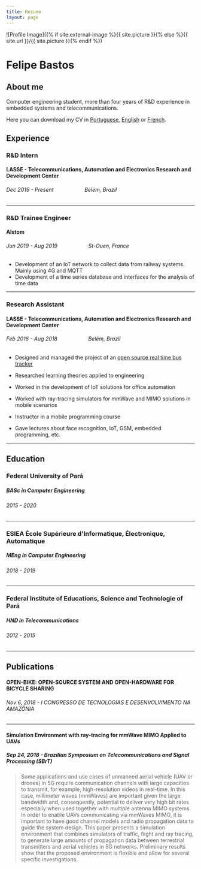 ```yaml
---
title: Resume
layout: page
---
```


![Profile Image]({% if site.external-image %}{{ site.picture }}{% else %}{{ site.url }}/{{ site.picture }}{% endif %})


# Felipe Bastos

## About me

Computer engineering student, more than four years of R&D experience in embedded systems and telecommunications.

Here you can download my CV in [Portuguese](https://google.com/), [English](https://google.com/) or [French](https://google.com/).


## Experience

### R&D Intern
#### LASSE - Telecommunications, Automation and Electronics Research and Development Center
###### Dec 2019 - Present &nbsp; &nbsp; &nbsp; &nbsp; &nbsp; &nbsp; &nbsp; &nbsp; &nbsp; &nbsp; Belém, Brazil

---

### R&D Trainee Engineer
#### Alstom
###### Jun 2019 - Aug 2019 &nbsp; &nbsp; &nbsp; &nbsp; &nbsp; &nbsp; &nbsp; &nbsp; &nbsp; &nbsp; St-Ouen, France

+ Development of an IoT network to collect data from railway systems. Mainly using 4G and MQTT
+ Development of a time series database and interfaces for the analysis of time data

---

### Research Assistant
#### LASSE - Telecommunications, Automation and Electronics Research and Development Center
###### Feb 2016 - Aug 2018 &nbsp; &nbsp; &nbsp; &nbsp; &nbsp; &nbsp; &nbsp; &nbsp; &nbsp; &nbsp; Belém, Brazil

+ Designed and managed the project of an [open source real time bus tracker](https://github.com/lasseufpa/circular/)

+ Researched learning theories applied to engineering

+ Worked in the development of IoT solutions for office automation

+ Worked with ray-tracing simulators for mmWave and MIMO solutions in mobile scenarios

+ Instructor in a mobile programming course

+ Gave lectures about face recognition, IoT, GSM, embedded programming, etc.

---

## Education

### Federal University of Pará
#####  BASc in Computer Engineering
###### 2015 - 2020

---

### ESIEA École Supérieure d'Informatique, Électronique, Automatique
##### MEng in Computer Engineering
###### 2018 - 2019

---

### Federal Institute of Educations, Science and Technologie of Pará
##### HND in Telecommunications 
###### 2012 - 2015

---

## Publications

#### OPEN-BIKE: OPEN-SOURCE SYSTEM AND OPEN-HARDWARE FOR BICYCLE SHARING 
######  Nov 6, 2018 - I CONGRESSO DE TECNOLOGIAS E DESENVOLVIMENTO NA AMAZÔNIA 

---

#### Simulation Environment with ray-tracing for mmWave MIMO Applied to UAVs
##### Sep 24, 2018 - Brazilian Symposium on Telecommunications and Signal Processing (SBrT)

> Some applications and use cases of unmanned aerial vehicle (UAV or drones) in 5G require communication
channels with large capacities to transmit, for example, high-resolution videos in real-time.
In this case, millimeter waves (mmWaves) are important given the large bandwidth and, consequently, potential to deliver very high bit rates especially when used together with multiple antenna MIMO systems. In order to enable UAVs communicating via mmWaves MIMO, it is important to have good
channel models and radio propagation data to guide the system design. This paper presents a simulation environment that combines simulators of traffic, flight and ray tracing, to generate large amounts of propagation data between terrestrial transmitters and aerial vehicles in 5G networks. Preliminary
results show that the proposed environment is flexible and allow for several specific investigations.





